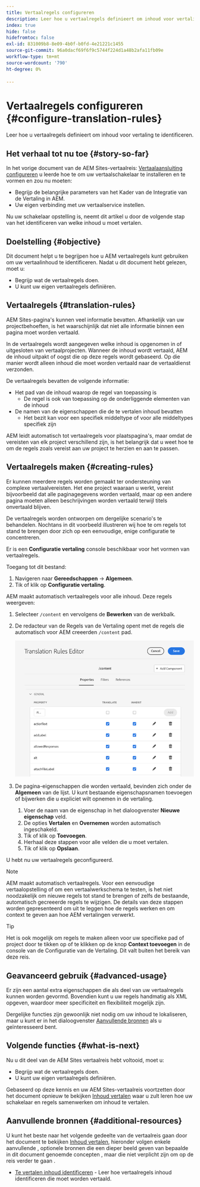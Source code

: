 ```yaml
---
title: Vertaalregels configureren
description: Leer hoe u vertaalregels definieert om inhoud voor vertaling te identificeren.
index: true
hide: false
hidefromtoc: false
exl-id: 831009b8-8e09-4b0f-b0fd-4e21221c1455
source-git-commit: 96a0dacf69f6f9c5744f224d1a48b2afa11fb09e
workflow-type: tm+mt
source-wordcount: '790'
ht-degree: 0%

---
```


# Vertaalregels configureren {#configure-translation-rules}

Leer hoe u vertaalregels definieert om inhoud voor vertaling te identificeren.

## Het verhaal tot nu toe {#story-so-far}

In het vorige document van de AEM Sites-vertaalreis: [Vertaalaansluiting configureren](configure-connector.md) u leerde hoe te om uw vertaalschakelaar te installeren en te vormen en zou nu moeten:

* Begrijp de belangrijke parameters van het Kader van de Integratie van de Vertaling in AEM.
* Uw eigen verbinding met uw vertaalservice instellen.

Nu uw schakelaar opstelling is, neemt dit artikel u door de volgende stap van het identificeren van welke inhoud u moet vertalen.

## Doelstelling {#objective}

Dit document helpt u te begrijpen hoe u AEM vertaalregels kunt gebruiken om uw vertaalinhoud te identificeren. Nadat u dit document hebt gelezen, moet u:

* Begrijp wat de vertaalregels doen.
* U kunt uw eigen vertaalregels definiëren.

## Vertaalregels {#translation-rules}

AEM Sites-pagina&#39;s kunnen veel informatie bevatten. Afhankelijk van uw projectbehoeften, is het waarschijnlijk dat niet alle informatie binnen een pagina moet worden vertaald.

In de vertaalregels wordt aangegeven welke inhoud is opgenomen in of uitgesloten van vertaalprojecten. Wanneer de inhoud wordt vertaald, AEM de inhoud uitpakt of oogst die op deze regels wordt gebaseerd. Op die manier wordt alleen inhoud die moet worden vertaald naar de vertaaldienst verzonden.

De vertaalregels bevatten de volgende informatie:

* Het pad van de inhoud waarop de regel van toepassing is
   * De regel is ook van toepassing op de onderliggende elementen van de inhoud
* De namen van de eigenschappen die de te vertalen inhoud bevatten
   * Het bezit kan voor een specifiek middeltype of voor alle middeltypes specifiek zijn

AEM leidt automatisch tot vertaalregels voor plaatspagina&#39;s, maar omdat de vereisten van elk project verschillend zijn, is het belangrijk dat u weet hoe te om de regels zoals vereist aan uw project te herzien en aan te passen.

## Vertaalregels maken {#creating-rules}

Er kunnen meerdere regels worden gemaakt ter ondersteuning van complexe vertaalvereisten. Het ene project waaraan u werkt, vereist bijvoorbeeld dat alle paginagegevens worden vertaald, maar op een andere pagina moeten alleen beschrijvingen worden vertaald terwijl titels onvertaald blijven.

De vertaalregels worden ontworpen om dergelijke scenario&#39;s te behandelen. Nochtans in dit voorbeeld illustreren wij hoe te om regels tot stand te brengen door zich op een eenvoudige, enige configuratie te concentreren.

Er is een **Configuratie vertaling** console beschikbaar voor het vormen van vertaalregels.

Toegang tot dit bestand:

1. Navigeren naar **Gereedschappen** -> **Algemeen**.
1. Tik of klik op **Configuratie vertaling**.

AEM maakt automatisch vertaalregels voor alle inhoud. Deze regels weergeven:

1. Selecteer `/content` en vervolgens de **Bewerken** van de werkbalk.
1. De redacteur van de Regels van de Vertaling opent met de regels die automatisch voor AEM creeerden `/content` pad.

   ![Editor voor vertaalregels](assets/translation-rules-editor.png)

1. De pagina-eigenschappen die worden vertaald, bevinden zich onder de **Algemeen** van de lijst. U kunt bestaande eigenschapsnamen toevoegen of bijwerken die u expliciet wilt opnemen in de vertaling.
   1. Voer de naam van de eigenschap in het dialoogvenster **Nieuwe eigenschap** veld.
   1. De opties **Vertalen** en **Overnemen** worden automatisch ingeschakeld.
   1. Tik of klik op **Toevoegen**.
   1. Herhaal deze stappen voor alle velden die u moet vertalen.
   1. Tik of klik op **Opslaan**.

U hebt nu uw vertaalregels geconfigureerd.

>[!NOTE]
>
>AEM maakt automatisch vertaalregels. Voor een eenvoudige vertaalopstelling of om een vertaalwerkschema te testen, is het niet noodzakelijk om nieuwe regels tot stand te brengen of zelfs de bestaande, automatisch gecreeerde regels te wijzigen. De details van deze stappen worden gepresenteerd om uit te leggen hoe de regels werken en om context te geven aan hoe AEM vertalingen verwerkt.

>[!TIP]
>
>Het is ook mogelijk om regels te maken alleen voor uw specifieke pad of project door te tikken op of te klikken op de knop **Context toevoegen** in de console van de Configuratie van de Vertaling. Dit valt buiten het bereik van deze reis.

## Geavanceerd gebruik {#advanced-usage}

Er zijn een aantal extra eigenschappen die als deel van uw vertaalregels kunnen worden gevormd. Bovendien kunt u uw regels handmatig als XML opgeven, waardoor meer specificiteit en flexibiliteit mogelijk zijn.

Dergelijke functies zijn gewoonlijk niet nodig om uw inhoud te lokaliseren, maar u kunt er in het dialoogvenster [Aanvullende bronnen](#additional-resources) als u geïnteresseerd bent.

## Volgende functies {#what-is-next}

Nu u dit deel van de AEM Sites vertaalreis hebt voltooid, moet u:

* Begrijp wat de vertaalregels doen.
* U kunt uw eigen vertaalregels definiëren.

Gebaseerd op deze kennis en uw AEM Sites-vertaalreis voortzetten door het document opnieuw te bekijken [Inhoud vertalen](translate-content.md) waar u zult leren hoe uw schakelaar en regels samenwerken om inhoud te vertalen.

## Aanvullende bronnen {#additional-resources}

U kunt het beste naar het volgende gedeelte van de vertaalreis gaan door het document te bekijken [Inhoud vertalen,](translate-content.md) hieronder volgen enkele aanvullende , optionele bronnen die een dieper beeld geven van bepaalde in dit document genoemde concepten , maar die niet verplicht zijn om op de reis verder te gaan .

* [Te vertalen inhoud identificeren](/help/sites-cloud/administering/translation/rules.md) - Leer hoe vertaalregels inhoud identificeren die moet worden vertaald.
